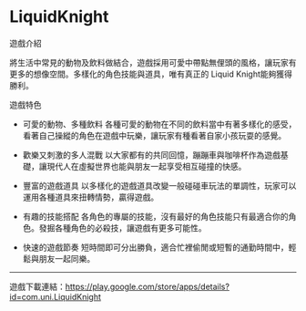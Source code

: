 # LiquidKnight
遊戲介紹

將生活中常見的動物及飲料做結合，遊戲採用可愛中帶點無俚頭的風格，讓玩家有更多的想像空間。多樣化的角色技能與道具，唯有真正的 Liquid Knight能夠獲得勝利。


遊戲特色

* 可愛的動物、多種飲料
各種可愛的動物在不同的飲料當中有著多樣化的感受，看著自己操縱的角色在遊戲中玩樂，讓玩家有種看著自家小孩玩耍的感覺。

* 歡樂又刺激的多人混戰
以大家都有的共同回憶，蹦蹦車與咖啡杯作為遊戲基礎，讓現代人在虛擬世界也能與朋友一起享受相互碰撞的快感。

* 豐富的遊戲道具
以多樣化的遊戲道具改變一般碰碰車玩法的單調性，玩家可以運用各種道具來扭轉情勢，贏得遊戲。

* 有趣的技能搭配
各角色的專屬的技能，沒有最好的角色技能只有最適合你的角色。發掘各種角色的必殺技，讓遊戲有更多可能性。

* 快速的遊戲節奏
短時間即可分出勝負，適合忙裡偷閒或短暫的通勤時間中，輕鬆與朋友一起同樂。

------------------------------------------------------------------------------------

遊戲下載連結：https://play.google.com/store/apps/details?id=com.uni.LiquidKnight
